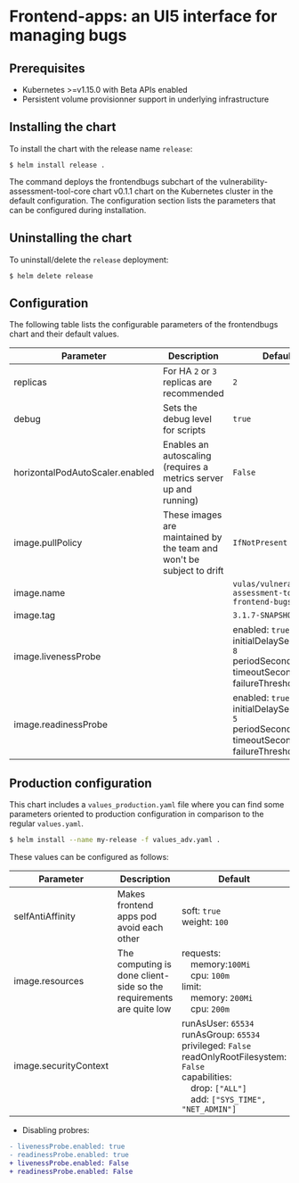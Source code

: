 # Frontend-apps: an UI5 interface for managing bugs

## Prerequisites
-   Kubernetes >=v1.15.0 with Beta APIs enabled
-   Persistent volume provisionner support in underlying infrastructure

## Installing the chart
To install the chart with the release name `release`:
```console
$ helm install release .
```

The command deploys the frontendbugs subchart of the vulnerability-assessment-tool-core chart v0.1.1 chart
on the Kubernetes cluster in the default configuration. The configuration section lists
the parameters that can be configured during installation.

## Uninstalling the chart
To uninstall/delete the `release` deployment:
```console
$ helm delete release
```

## Configuration
The following table lists the configurable parameters of the frontendbugs chart and their default values.

| Parameter | Description | Default |
| --- | --- | --- |
| replicas | For HA `2` or `3` replicas are recommended | `2` |
| debug | Sets the debug level for scripts | `true` |
| horizontalPodAutoScaler.enabled | Enables an autoscaling (requires a metrics server up and running) | `False` |
| image.pullPolicy | These images are maintained by the team and won't be subject to drift | `IfNotPresent` |
| image.name |  | `vulas/vulnerability-assessment-tool-frontend-bugs` |
| image.tag |  | `3.1.7-SNAPSHOT-jib` |
| image.livenessProbe |  | enabled: `true`<br>initialDelaySeconds: `8`<br>periodSeconds: `30`<br>timeoutSeconds: `5`<br>failureThreshold: `3` |
| image.readinessProbe |  | enabled: `true`<br>initialDelaySeconds: `5`<br>periodSeconds: `30`<br>timeoutSeconds: `5`<br>failureThreshold: `3` |


## Production configuration
This chart includes a `values_production.yaml` file where you can find some parameters oriented to production configuration in comparison to the regular `values.yaml`.
```sh
$ helm install --name my-release -f values_adv.yaml .
```
These values can be configured as follows:

| Parameter | Description | Default |
| --- | --- | --- |
| selfAntiAffinity | Makes frontend apps pod avoid each other | soft: `true`<br>weight: `100` |
| image.resources | The computing is done client-side so the requirements are quite low | requests:<br>&emsp;memory:`100Mi`<br>&emsp;cpu: `100m`<br>limit:<br>&emsp;memory: `200Mi`<br>&emsp;cpu: `200m` |
| image.securityContext |  | runAsUser: `65534`<br>runAsGroup: `65534`<br>privileged: `False`<br>readOnlyRootFilesystem: `False`<br>capabilities:<br>&emsp;drop: `["ALL"]` <br>&emsp;add: `["SYS_TIME", "NET_ADMIN"]` |

-   Disabling probres:

```diff
- livenessProbe.enabled: true
- readinessProbe.enabled: true
+ livenessProbe.enabled: False
+ readinessProbe.enabled: False
```
